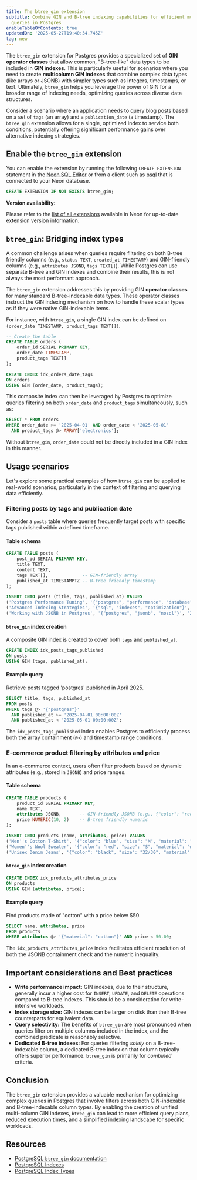 ```yaml
---
title: The btree_gin extension
subtitle: Combine GIN and B-tree indexing capabilities for efficient multi-column
  queries in Postgres
enableTableOfContents: true
updatedOn: '2025-05-27T19:40:34.745Z'
tag: new
---
```


The `btree_gin` extension for Postgres provides a specialized set of **GIN operator classes** that allow common, "B-tree-like" data types to be included in **GIN indexes**. This is particularly useful for scenarios where you need to create **multicolumn GIN indexes** that combine complex data types (like arrays or JSONB) with simpler types such as integers, timestamps, or text. Ultimately, `btree_gin` helps you leverage the power of GIN for a broader range of indexing needs, optimizing queries across diverse data structures.

Consider a scenario where an application needs to query blog posts based on a set of `tags` (an array) and a `publication_date` (a timestamp). The `btree_gin` extension allows for a single, optimized index to service both conditions, potentially offering significant performance gains over alternative indexing strategies.

<CTA />

## Enable the `btree_gin` extension

You can enable the extension by running the following `CREATE EXTENSION` statement in the [Neon SQL Editor](/docs/get-started-with-neon/query-with-neon-sql-editor) or from a client such as [psql](/docs/connect/query-with-psql-editor) that is connected to your Neon database.

```sql
CREATE EXTENSION IF NOT EXISTS btree_gin;
```

**Version availability:**

Please refer to the [list of all extensions](/docs/extensions/pg-extensions) available in Neon for up-to-date extension version information.

## `btree_gin`: Bridging index types

A common challenge arises when queries require filtering on both B-tree friendly columns (e.g., `status TEXT`, `created_at TIMESTAMP`) and GIN-friendly columns (e.g., `attributes JSONB`, `tags TEXT[]`). While Postgres can use separate B-tree and GIN indexes and combine their results, this is not always the most performant approach.

The `btree_gin` extension addresses this by providing GIN **operator classes** for many standard B-tree-indexable data types. These operator classes instruct the GIN indexing mechanism on how to handle these scalar types as if they were native GIN-indexable items.

For instance, with `btree_gin`, a single GIN index can be defined on `(order_date TIMESTAMP, product_tags TEXT[])`.

```sql
-- Create the table
CREATE TABLE orders (
    order_id SERIAL PRIMARY KEY,
    order_date TIMESTAMP,
    product_tags TEXT[]
);

CREATE INDEX idx_orders_date_tags
ON orders
USING GIN (order_date, product_tags);
```

This composite index can then be leveraged by Postgres to optimize queries filtering on both `order_date` and `product_tags` simultaneously, such as:

```sql
SELECT * FROM orders
WHERE order_date >= '2025-04-01' AND order_date < '2025-05-01'
  AND product_tags @> ARRAY['electronics'];
```

Without `btree_gin`, `order_date` could not be directly included in a GIN index in this manner.

## Usage scenarios

Let's explore some practical examples of how `btree_gin` can be applied to real-world scenarios, particularly in the context of filtering and querying data efficiently.

### Filtering posts by tags and publication date

Consider a `posts` table where queries frequently target posts with specific tags published within a defined timeframe.

#### Table schema

```sql
CREATE TABLE posts (
    post_id SERIAL PRIMARY KEY,
    title TEXT,
    content TEXT,
    tags TEXT[],             -- GIN-friendly array
    published_at TIMESTAMPTZ -- B-tree friendly timestamp
);

INSERT INTO posts (title, tags, published_at) VALUES
('Postgres Performance Tuning', '{"postgres", "performance", "database"}', '2025-03-15 10:30:00Z'),
('Advanced Indexing Strategies', '{"sql", "indexes", "optimization"}', '2025-04-02 14:00:00Z'),
('Working with JSONB in Postgres', '{"postgres", "jsonb", "nosql"}', '2025-04-20 09:15:00Z');
```

#### `btree_gin` index creation

A composite GIN index is created to cover both `tags` and `published_at`.

```sql
CREATE INDEX idx_posts_tags_published
ON posts
USING GIN (tags, published_at);
```

#### Example query

Retrieve posts tagged 'postgres' published in April 2025.

```sql
SELECT title, tags, published_at
FROM posts
WHERE tags @> '{"postgres"}'
  AND published_at >= '2025-04-01 00:00:00Z'
  AND published_at < '2025-05-01 00:00:00Z';
```

The `idx_posts_tags_published` index enables Postgres to efficiently process both the array containment (`@>`) and timestamp range conditions.

### E-commerce product filtering by attributes and price

In an e-commerce context, users often filter products based on dynamic attributes (e.g., stored in `JSONB`) and price ranges.

#### Table schema

```sql
CREATE TABLE products (
    product_id SERIAL PRIMARY KEY,
    name TEXT,
    attributes JSONB,       -- GIN-friendly JSONB (e.g., {"color": "red", "material": "cotton"})
    price NUMERIC(10, 2)    -- B-tree friendly numeric
);

INSERT INTO products (name, attributes, price) VALUES
('Men''s Cotton T-Shirt', '{"color": "blue", "size": "M", "material": "cotton"}', 29.99),
('Women''s Wool Sweater', '{"color": "red", "size": "S", "material": "wool"}', 89.50),
('Unisex Denim Jeans', '{"color": "black", "size": "32/30", "material": "denim"}', 59.95);
```

#### `btree_gin` index creation

```sql
CREATE INDEX idx_products_attributes_price
ON products
USING GIN (attributes, price);
```

#### Example query

Find products made of "cotton" with a price below $50.

```sql
SELECT name, attributes, price
FROM products
WHERE attributes @> '{"material": "cotton"}' AND price < 50.00;
```

The `idx_products_attributes_price` index facilitates efficient resolution of both the JSONB containment check and the numeric inequality.

## Important considerations and Best practices

- **Write performance impact:** GIN indexes, due to their structure, generally incur a higher cost for `INSERT`, `UPDATE`, and `DELETE` operations compared to B-tree indexes. This should be a consideration for write-intensive workloads.
- **Index storage size:** GIN indexes can be larger on disk than their B-tree counterparts for equivalent data.
- **Query selectivity:** The benefits of `btree_gin` are most pronounced when queries filter on multiple columns included in the index, and the combined predicate is reasonably selective.
- **Dedicated B-tree indexes:** For queries filtering _solely_ on a B-tree-indexable column, a dedicated B-tree index on that column typically offers superior performance. `btree_gin` is primarily for _combined_ criteria.

## Conclusion

The `btree_gin` extension provides a valuable mechanism for optimizing complex queries in Postgres that involve filters across both GIN-indexable and B-tree-indexable column types. By enabling the creation of unified multi-column GIN indexes, `btree_gin` can lead to more efficient query plans, reduced execution times, and a simplified indexing landscape for specific workloads.

## Resources

- [PostgreSQL `btree_gin` documentation](https://www.Postgres.org/docs/current/btree-gin.html)
- [PostgreSQL Indexes](/postgresql/postgresql-indexes)
- [PostgreSQL Index Types](/postgresql/postgresql-indexes/postgresql-index-types)

<NeedHelp/>
